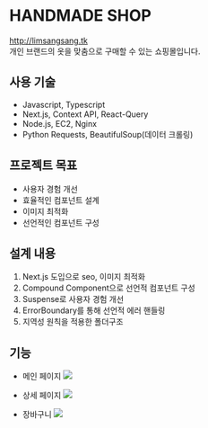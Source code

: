 # HANDMADE SHOP

http://limsangsang.tk  
개인 브랜드의 옷을 맞춤으로 구매할 수 있는 쇼핑몰입니다.

## 사용 기술

- Javascript, Typescript
- Next.js, Context API, React-Query
- Node.js, EC2, Nginx
- Python Requests, BeautifulSoup(데이터 크롤링)

## 프로젝트 목표

- 사용자 경험 개선
- 효율적인 컴포넌트 설계
- 이미지 최적화
- 선언적인 컴포넌트 구성

## 설계 내용

1. Next.js 도입으로 seo, 이미지 최적화
2. Compound Component으로 선언적 컴포넌트 구성
3. Suspense로 사용자 경험 개선
4. ErrorBoundary를 통해 선언적 에러 핸들링
5. 지역성 원칙을 적용한 폴더구조

## 기능

- 메인 페이지
  <img src='https://user-images.githubusercontent.com/59826225/197116290-2f503cd9-b5d5-4df9-9450-c53fc16db869.png' />

- 상세 페이지
  <img src='https://user-images.githubusercontent.com/59826225/197116596-1b91d749-1f9d-45e0-9e0c-739bb54db045.png' />

- 장바구니
  <img src='https://user-images.githubusercontent.com/59826225/197116727-be385427-5c6c-492b-9013-5bc1565db49c.png' />
